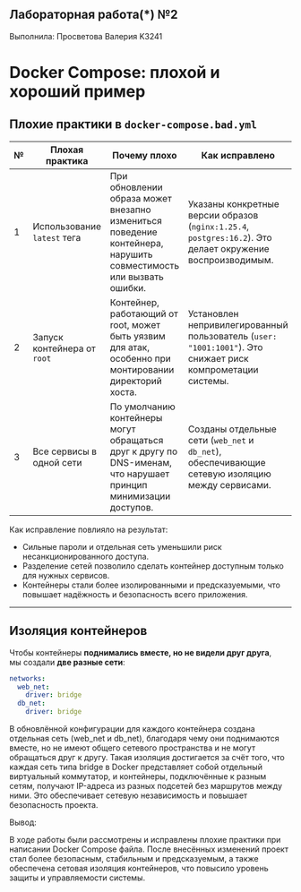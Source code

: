 ## Лабораторная работа(*) №2

Выполнила: Просветова Валерия K3241

# Docker Compose: плохой и хороший пример

## Плохие практики в `docker-compose.bad.yml`

| № | Плохая практика | Почему плохо | Как исправлено |
|---|------------------|--------------|----------------|
| 1 | Использование `latest` тега | При обновлении образа может внезапно измениться поведение контейнера, нарушить совместимость или вызвать ошибки. | Указаны конкретные версии образов (`nginx:1.25.4`, `postgres:16.2`). Это делает окружение воспроизводимым. |
| 2 | Запуск контейнера от `root` | Контейнер, работающий от root, может быть уязвим для атак, особенно при монтировании директорий хоста. | Установлен непривилегированный пользователь (`user: "1001:1001"`). Это снижает риск компрометации системы. |
| 3 | Все сервисы в одной сети | По умолчанию контейнеры могут обращаться друг к другу по DNS-именам, что нарушает принцип минимизации доступов. | Созданы отдельные сети (`web_net` и `db_net`), обеспечивающие сетевую изоляцию между сервисами. |

Как исправление повлияло на результат: 
* Сильные пароли и отдельная сеть уменьшили риск несанкционированного доступа. 
* Разделение сетей позволило сделать контейнер доступным только для нужных сервисов. 
* Контейнеры стали более изолированными и предсказуемыми, что повышает надёжность и безопасность всего приложения.

---

## Изоляция контейнеров

Чтобы контейнеры **поднимались вместе, но не видели друг друга**,  
мы создали **две разные сети**:

```yaml
networks:
  web_net:
    driver: bridge
  db_net:
    driver: bridge
```

В обновлённой конфигурации для каждого контейнера создана отдельная сеть (web_net и db_net), благодаря чему они поднимаются вместе, но не имеют общего сетевого пространства и не могут обращаться друг к другу. Такая изоляция достигается за счёт того, что каждая сеть типа bridge в Docker представляет собой отдельный виртуальный коммутатор, и контейнеры, подключённые к разным сетям, получают IP-адреса из разных подсетей без маршрутов между ними. Это обеспечивает сетевую независимость и повышает безопасность проекта.

Вывод:

В ходе работы были рассмотрены и исправлены плохие практики при написании Docker Compose файла. После внесённых изменений проект стал более безопасным, стабильным и предсказуемым, а также обеспечена сетовая изоляция контейнеров, что повысило уровень защиты и управляемости системы.
